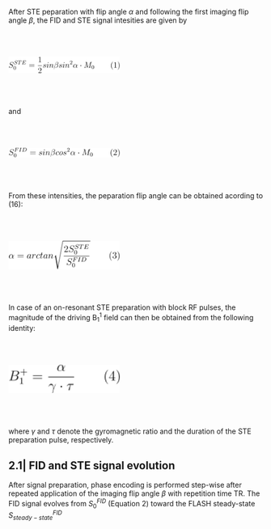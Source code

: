 After STE peparation with flip angle $\alpha$ and following the first imaging flip angle $\beta$, the FID and 
STE signal intesities  are given by 

<img src="equation1.png" style="width:220px;height:auto;margin-bottom: 50px;margin-top: 50px;">

and 

<img src="equation2.png" style="width:220px;height:auto;margin-bottom: 50px;margin-top: 50px;">

From these intensities, the peparation flip angle can be obtained acording to (16): 

<img src="equation3.png" style="width:220px;height:auto;margin-bottom: 50px;margin-top: 50px;">

In case of an on-resonant STE preparation with block RF pulses, the magnitude of the driving B<sub>1</sub><sup>1</sup>
field can then be obtained from the following identity: 

<img src="equation4.png" style="width:220px;height:auto;margin-bottom: 50px;margin-top: 50px;">

where $\gamma$ and $\tau$ denote the gyromagnetic ratio and the duration of the STE preparation pulse, respectively. 

## 2.1| FID and STE signal evolution 

After signal preparation, phase encoding is performed step-wise after repeated application of the imaging flip angle $\beta$
with repetition time TR. The FID signal evolves from $S_{0}^{FID}$ (Equation 2) toward the FLASH steady-state 
$S_{steady-state}^{FID}$
